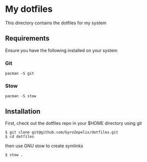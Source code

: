 # My dotfiles

This directory contains the dotfiles for my system

## Requirements

Ensure you have the following installed on your system

### Git

```
pacman -S git
```

### Stow

```
pacman -S stow
```

## Installation

First, check out the dotfiles repo in your $HOME directory using git

```
$ git clone git@github.com/GyroZepelix/dotfiles.git
$ cd dotfiles
```

then use GNU stow to create symlinks

```
$ stow .
```
